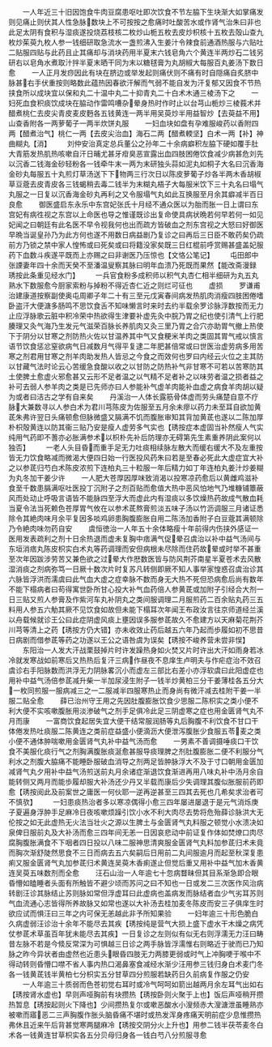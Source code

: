 <!-- { "loadSidebar": true } -->
　　一人年近三十旧因饱食牛肉豆腐患呕吐即次饮食不节左脇下生块渐大如掌痛发则见痛止则伏其人性急脉数块上不可按按之愈痛时吐酸苦水或作肾气治朱曰非也此足太阴有食积与湿痰遂投烧荔枝核二枚炒山栀五枚去皮炒枳核十五枚去殻山查九枚炒茱萸九枚人参一钱细研取急流水一盏煎沸入生姜汁令辣食前通酒热服与六贴吐二贴服四贴与此药且止其痛却与消块药用半夏末六钱皂角六个黄连半两炒石二钱另研右以皂角水煮取汁拌半夏末晒干同为末以糖毬膏为丸胡椒大每服百丸姜汤下数日愈
　　一人正月发痧因此有块在脐边或举发起则痛伏则不痛有时自隠痛自炙脐中脉甚右手伏重按则略数此蕴热因春欲汗解而气弱不能自发为汗复郁又因食不节热挟食所以成块宜以保和丸二十温中丸二十抑青丸二十白术木通三棱汤下之
　　一妇死血食积痰饮成块在脇动作雷鸣嘈杂晕身热时作时止以台芎山栀炒三棱莪术并醋煮桃仁去皮尖青皮麦皮麪各五钱黄连一两半用吴萸炒半用益智炒【去萸益不用】山查香附各一两萝葡子一两半炊饼丸服
　　一妇血块如盘有孕难服峻药以香附四两【醋煮治气】桃仁一两【去皮尖治血】海石二两【醋煮輭坚】白术一两【补】神曲糊丸【消】
　　刘仲安治真定总兵董公之孙年二十余病癖积左脇下硬如覆手肚大青筋发热肌热咳嗽自汗日晡尤甚牙疳臭恶宣露出血四肢困倦饮食减少病甚危刘先以沉香二钱海金砂轻粉各一钱牵牛末一两为末研独头蒜如泥丸如桐子大名曰沉香海金砂丸每服五十丸煎灯草汤送下下物两三行次日以陈皮萝葡子炒各半两木香胡椒草豆蔲去皮青皮各三钱蝎稍去毒二钱半为末糊丸梧子大每服米饮下三十丸名曰塌气丸服之一日复以沉香海金砂丸再利之又令服塌气丸如此互换服至月余其癖减半百日良愈
　　御医盛启东永乐中东宫妃张氏十月经不通众医以为胎而胀一日上谓曰东宫妃有病徃视之东宫以上命医也导之惟谨既诊出复命使具病状晩若何早若何一如见妃闻之曰朝廷有此名医不早令视我何也出而疏方皆破血之剂东宫视之大怒曰好御医早晩当诞皇孙乃为此方何也遂不用数日病益剧乃复诊之曰再后三日臣不敢药矣仍疏前方乃锁之禁中家人惶怖或曰死矣或曰将籍没家矣既三日红棍前呼赏赐甚盛盖妃服药下血数斗疾遂平既而上亦赐之曰非谢医乃压惊也【文恪公笔记】
　　屯田郎中张諲妻年四十余而天癸不至潘温叟察其脉曰明年血溃乃死既而果然【能改斋漫録　琇按此条重见经水门】
　　一兵官食粉多成积师以积气丸杏仁相半细研为丸五丸熟水下数服愈今厨家索粉与掉粉不得近杏仁近之则烂可征也
　　虚损
　　罗谦甫治建康道按察副使奥屯周卿子年二十有三至元戊寅春间病发热肌肉消瘦四肢困倦嗜卧盗汗大便溏多肠鸣不思饮食舌不知味懒言时来时去约半载余罗诊脉浮数按而无力止应浮脉歌云脏中积冷荣中热欲得生津要补虚先灸中脘乃胃之纪也使引清气上行肥腠理又灸气海乃生发元气滋荣百脉长养肌肉又灸三里乃胃之合穴亦助胃气撤上热使下于阴分以甘寒之剂防热火佐以甘温养其中气又食粳米羊肉之类固其胃气戒以慎言语节饮食惩忿窒欲病气日减数月气得平复逮二年肥甚倍常或曰世医治虚劳病多用苦寒之剂君用甘寒之剂羊肉助发热人皆忌之今食之而效何也罗曰内经云火位之主其防以甘藏气法时论云心苦缓急食酸以收之以甘防之防热补气非甘寒不可若以苦寒防其土使脾土愈虚火邪愈甚又云形不足者温之以气精不足者补之以味劳者温之损者益之补可去弱人参羊肉之类是已先师亦曰人参能补气虚羊肉能补血虚之病食羊肉胡以疑为或者曰洁古之学有自来矣
　　丹溪治一人体长露筋骨体虚而劳头痛楚自意不疗脉大兼数寻以人参白术为君川芎陈皮为佐服至五月余未瘳以药力未至耳自欲加黄茋朱弗许翌日头痛顿愈但脉微盛又膈满不饥而腹胀审知其背加黄茋也遂以二陈加厚朴枳殻黄连以防其衞三贴乃安是瘦人虚劳多气实也【琇按症本虚固当补然瘦人气实纯用气药即不蓍亦必胀满参术以枳朴先补后防理亦无碍第先生素重养阴此案何以独否】
　　一老人头目昏而重手足无力吐痰相续脉左散大而缓右缓大不及左重按皆无力饮食略减而微渴大便四日始一行医投风药朱曰若是至春必死此大虚症宜大补之以参茋归芍白术陈皮浓煎下连柏丸三十粒服一年后精力如丁年连柏丸姜汁炒姜糊为丸冬加干姜少许
　　一人肥大苍厚因厚味致消渴以投寒凉药愈后以黄雌鸡滋补食至千数患膈满呕吐医投丁沉附子之剂百贴而愈值大热中恶风怕地气乃堆糠铺簟蔽风而处动止呼吸言语皆不能脉四至浮大而虚此内有湿痰以多饮燥热药故成气散血耗当夏令法当死赖色苍厚胃气攸在以参术茋熬膏煎淡五味子汤以竹沥调服三月诸证悉除令其絶肉味月余平复因多啖鸡卵患胸腹膨胀自用二陈汤加香附子白豆蔲其满顿除乃令絶肉味勿药自安
　　虞恒徳治一人年五十余体略瘦十年前得内伤挟外感证一医用发表疏利之剂十日余热退而虚未复胸中痞满气促晕召虞治以补中益气汤间与东垣消痞丸陈皮枳实白术丸等药调理而安但病根未尽除而住药故晕或时举不甚重至次年因跋涉劳苦又兼色欲之过晕大作厯数医皆与防风荆芥南星半夏苍术去风散湿消痰之剂病弥笃一日厥十数次片时复苏凡转侧即厥不知人事举家惶惑召虞治诊其六脉皆浮洪而濡虞曰此气血大虚之症幸脉不数而身无大热不死但恐病愈后尚有数年不能下榻病者曰苟得寓世卧所甘心投大补气血药倍人参黄茋或加附子引经合大剂一日三贴又煎人参膏及作紫河车丸补阴丸之类间服调理二月服煎药二百余贴丸药三五料用人参五六觔其厥不见饮食如故但未能下榻耳次年闻王布政汝言往京师道经兰溪以舟载候就诊王公曰此症阴虚风痰上壅因误多服参茋故久不愈建方以天麻菊花荆芥川芎等清上之药【琇按方仍大错】亦未收效止药后越五六年乃起而歩履如初不思昔日病剧而借参茋等药之功遂以王公之语咎虞为误矣【琇按不峻养营未尝非悮】
　　东阳治一人发大汗战栗鼓掉片时许发躁热身如火焚又片时许出大汗如雨身若冰冷就发寒战如前寒后又热热后复汗三病作昼夜不息庠生卢明夫与作疟症治不效召虞诊右手阳脉数而洪浮无力阴脉畧沉小而虚左三部比右差小亦浮软虞曰此阳虚症也用补中益气汤倍参茋减升柴一半加尿浸生附子一钱半炒黄柏三分干姜薄桂各五分大一枚同煎服一服病减三之一二服减半四服寒热止而身尚有微汗减去桂附干姜一半服二贴全愈
　　薛已治州守王用之先因肚腹膨胀饮食少思服二陈枳实之类小便不利大便不实咳嗽腹胀用淡渗破气之剂手足俱冷此足三阴虚寒之症也用金匮肾气丸不月而康
　　一富商饮食起居失宜大便干结常服润肠等丸后胸腹不利饮食不甘口干体倦发热吐痰服二陈黄连之类前症益盛小便滴沥大便泄泻腹胀少食服五苓麦之类小便不通体肿喘嗽用金匮肾气丸补中益气汤而愈
　　一男素不善调摄唾痰口干饮食不美服化痰行气之剂胸满腹胀痰涎愈甚服导痰理脾之剂肚腹膨胀二便不利服分气利水之剂腹大脇痛不能睡卧服破血消导之剂两足皆肿脉浮大不及于寸口朝用金匮加减肾气丸夕用补中益气汤煎送前丸月余诸症渐退饮食渐进再用八味丸补中汤月余自能转侧又两月而能歩履却服大补汤还少丹又半载而康后少失调理其腹似胀服前药即愈【琇按阅此及前案世之庸医一何伙耶一逆再逆甚至三四其去死也几希矣求治者可不慎欤】
　　一妇患痰热治者多以寒凉偶得小愈三四年屡进屡退于是元气消烁庚子夏遍身浮肿手足麻冷日夜咳嗽烦躁引饮小水不利大肉尽去势将危殆薛诊脉洪大无伦按之如无此虚热无火法当壮火之源以生脾土与金匮肾气丸料服之顿觉小水溃决如泉俾日服前丸及大补汤而愈三四年间无恙一日因哀悲动中前证复作体如焚燎口肉尽腐胸腹胀满食不下咽者四日投以八味二服神思清爽服金匮肾气丸料加参茋归术未竟而胸次渐舒陡然思食不三日而病去五六矣嗣后日用前二丸间服逾月而起至秋深复患痢又服金匮肾气丸加参茋归术黄连吴萸木香痢遂止但觉后重又用补中益气加木香黄连吴萸五味数剂而全愈
　　汪石山治一人年逾七十忽病瞀昧但其目系渐急即合眼昏懵如瞌睡者头面有所触皆不避少顷而苏问之曰不知也一日或发二三次医作风治病转剧汪诊其脉结止苏则脉如常但浮虚耳曰此虚病也盖病发而脉结者血少气劣耳苏则气血流通心志皆得所养故脉又如常也遂以大补汤去桂加麦冬陈皮而安三子俱庠生时欲应试而惧汪曰三年之内可保无恙越此非予所知果验
　　一妇年逾三十形色脆白久病虚弱汪诊治十余年不能尽去其疾【琇按纯是营气大损上盛下虚水干木燥之病凭仗参茋术草虽百年犹未能尽去其疾】一日复诊之左则似有似无右则浮濡无力汪曰畴昔左脉不若是今倐反常深为可惧越三日诊之两手脉皆浮濡惟右则略近于驶而已乃知脉之昨今异状者由虚然也近患头眼昏四肢无力两膝更弱或时气上冲胸哽于喉中不得动转则昏懵口噤不省人事内热口渴鼻塞食减经水渐少汪用参三钱归身白术麦门冬各一钱黄茋钱半黄柏七分枳实五分甘草四分煎服若缺药日久前病复作服之仍安
　　一人年逾三十质弱而色苍初觉右耳时或冷气呵呵如箭出越两月余左耳气出如右【琇按肾水虚也】早则声哑胸前有块攒热【琇按卧则火聚于上也】饭后声哑稍开攒热暂息【琇按起则火下降也】少间攒热复尔或嗽恶酸水小溲频赤大溲溏泄虽睡熟亦被嗽而寤恶二三声胸腹作胀头脑昏痛不堪时或热发浑身疼痛天明前症少息惟攒热弗休且近来午后背甚觉寒两腿麻冷【琇按交阴分火上升也】用参二钱半茯苓麦冬白术各一钱黄连甘草枳实各五分贝母归身各一钱白芍八分煎服寻愈
